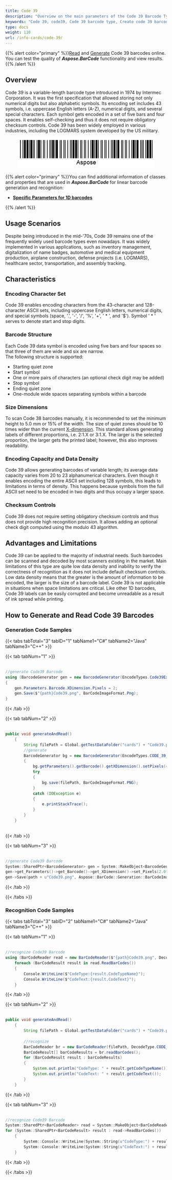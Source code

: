 ```yaml
---
title: Code 39
description: "Overview on the main parameters of the Code 39 Barcode Type"
keywords: "Code 39, code39, Code 39 barcode type, Create code 39 barcode, Read code 39, what is Code39, Code 39 barcodes, generate code39, linear barcodes, 1D barcode, linear barcode type, code39 extended, code 39 specification"
type: docs
weight: 110
url: /info-cards/code-39/
---
```

{{% alert color="primary" %}}[Read](https://products.aspose.app/barcode/recognize/code39) and [Generate](https://products.aspose.app/barcode/generate/code39) Code 39 barcodes online. You can test the quality of ***Aspose.BarCode*** functionality and view results.{{% /alert %}}

## **Overview**
Code 39 is a variable-length barcode type introduced in 1974 by Intermec Corporation. It was the first specification that allowed storing not only numerical digits but also alphabetic symbols. Its encoding set includes 43 symbols, i.e. uppercase English letters (A-Z), numerical digits, and several special characters. Each symbol gets encoded in a set of five bars and four spaces. It enables self-checking and thus it does not require obligatory checksum controls. Code 39 has been widely employed in various industries, including the LOGMARS system developed by the US military.

<p align="center"><img alt="Code 39 Barcode" src="code39.png"></p>

{{% alert color="primary" %}}You can find additional information of classes and properties that are used in ***Aspose.BarCode*** for linear barcode generation and recognition:
- [**Specific Parameters for 1D barcodes**](https://docs.aspose.com/barcode/net/managing-different-barcode-settings/)

{{% /alert %}} 

## **Usage Scenarios**
Despite being introduced in the mid-'70s, Code 39 remains one of the frequently widely used barcode types even nowadays. It was widely implemented in various applications, such as inventory management, digitalization of name badges, automotive and medical equipment production, airplane construction, defense projects (i.e. LOGMARS), healthcare sector, transportation, and assembly tracking.
  
## **Characteristics**
### **Encoding Character Set**
Code 39 enables encoding characters from the 43-character and 128-character ASCII sets, including uppercase English letters, numerical digits, and special symbols (space, '.', '-', '/', '%', '+', ' * ', and '$'). Symbol ' * ' serves to denote start and stop digits.

### **Barcode Structure**
Each Code 39 data symbol is encoded using five bars and four spaces so that three of them are wide and six are narrow.  
The following structure is supported:
- Starting quiet zone
- Start symbol
- One or more pairs of characters (an optional check digit may be added)
- Stop symbol
- Ending quiet zone
- One-module wide spaces separating symbols within a barcode

### **Size Dimensions**
To scan Code 38 barcodes manually, it is recommended to set the minimum height to 5.0 mm or 15% of the width. The size of quiet zones should be 10 times wider than the current [X-dimension](/barcode/info-cards/x-dimension/). This standard allows generating labels of different proportions, i.e. 2:1.X or 3:1.X. The larger is the selected proportion, the larger gets the printed label; however, this also improves readability.

### **Encoding Capacity and Data Density**
Code 39 allows generating barcodes of variable length; its average data capacity varies from 20 to 23 alphanumerical characters. Even though it enables encoding the entire ASCII set including 128 symbols, this leads to limitations in terms of density. This happens because symbols from the full ASCII set need to be encoded in two digits and thus occupy a larger space. 

### **Checksum Controls**
Code 39 does not require setting obligatory checksum controls and thus does not provide high recognition precision. It allows adding an optional check digit computed using the modulo 43 algorithm.

## **Advantages and Limitations**
Code 39 can be applied to the majority of industrial needs. Such barcodes can be scanned and decoded by most scanners existing in the market.
Main limitations of this type are quite low data density and inability to verify the correctness of recognition as it does not include default checksum controls. Low data density means that the greater is the amount of information to be encoded, the larger is the size of a barcode label. Code 39 is not applicable in situations when space limitations are critical. Like other 1D barcodes, Code 39 labels can be easily corrupted and become unreadable as a result of ink spread while printing.

## **How to Generate and Read Code 39 Barcodes**
### **Generation Code Samples**

{{< tabs tabTotal="3" tabID="1" tabName1="C#" tabName2="Java" tabName3="C++" >}}

{{< tab tabNum="1" >}}

```csharp

//generate Code39 Barcode
using (BarcodeGenerator gen = new BarcodeGenerator(EncodeTypes.Code39Extended, "Aspose"))
{
    gen.Parameters.Barcode.XDimension.Pixels = 2;
    gen.Save($"{path}Code39.png", BarCodeImageFormat.Png);
}

```

{{< /tab >}}

{{< tab tabNum="2" >}}

```java

public void generateAndRead()
    {
        String filePath = Global.getTestDataFolder("cards") + "Code39.png";//"path/to/image.png";
        //generate
        BarcodeGenerator bg = new BarcodeGenerator(EncodeTypes.CODE_39_EXTENDED, "123");
        {
            bg.getParameters().getBarcode().getXDimension().setPixels(4);
            try
            {
                bg.save(filePath, BarCodeImageFormat.PNG);
            }
            catch (IOException e)
            {
                e.printStackTrace();
            }
        }
    } 
    
```   

{{< /tab >}}

{{< tab tabNum="3" >}}

```cpp

//generate Code39 Barcode
System::SharedPtr<BarcodeGenerator> gen = System::MakeObject<BarcodeGenerator>(EncodeTypes::Code39Extended, u"Aspose");
gen->get_Parameters()->get_Barcode()->get_XDimension()->set_Pixels(2.0f);
gen->Save(path + u"Code39.png", Aspose::BarCode::Generation::BarCodeImageFormat::Png);

```
    
{{< /tab >}}

{{< /tabs >}}

### **Recognition Code Samples**

{{< tabs tabTotal="3" tabID="2" tabName1="C#" tabName2="Java" tabName3="C++" >}}

{{< tab tabNum="1" >}}

```csharp

//recognize Code39 Barcode
using (BarCodeReader read = new BarCodeReader($"{path}Code39.png", DecodeType.Code39Standard, DecodeType.Code39Extended))
    foreach (BarCodeResult result in read.ReadBarCodes())
    {
        Console.WriteLine($"CodeType:{result.CodeTypeName}");
        Console.WriteLine($"CodeText:{result.CodeText}");
    }

```

{{< /tab >}}

{{< tab tabNum="2" >}}

```java

public void generateAndRead()
    {
        String filePath = Global.getTestDataFolder("cards") + "Code39.png";//"path/to/image.png";
     
        //recognize
        BarCodeReader br = new BarCodeReader(filePath, DecodeType.CODE_39_STANDARD, DecodeType.CODE_39_EXTENDED);
        BarCodeResult[] barCodeResults = br.readBarCodes();
        for (BarCodeResult result : barCodeResults)
        {
            System.out.println("CodeType: " + result.getCodeTypeName());
            System.out.println("CodeText: " + result.getCodeText());
        }
    } 

```

{{< /tab >}}

{{< tab tabNum="3" >}}

```cpp

//recognize Code39 Barcode
System::SharedPtr<BarCodeReader> read = System::MakeObject<BarCodeReader>(path + u"Code39.png", System::MakeArray<System::SharedPtr<BaseDecodeType>>({DecodeType::Code39Standard, DecodeType::Code39Extended}));
for (System::SharedPtr<BarCodeResult> result : read->ReadBarCodes())
    {
        System::Console::WriteLine(System::String(u"CodeType:") + result->get_CodeTypeName());
        System::Console::WriteLine(System::String(u"CodeText:") + result->get_CodeText());
    }

```

{{< /tab >}}

{{< /tabs >}}
